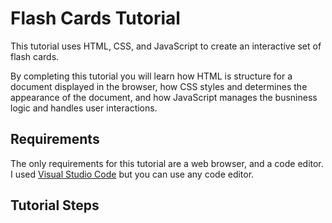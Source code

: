 # Flash Cards Tutorial
This tutorial uses HTML, CSS, and JavaScript to create an interactive set of flash cards. 

By completing this tutorial you will learn how HTML is structure for a document displayed in the browser, how CSS styles and determines the appearance of the document, and how JavaScript manages the busniness logic and handles user interactions. 

## Requirements
The only requirements for this tutorial are a web browser, and a code editor. I used [Visual Studio Code](https://code.visualstudio.com) but you can use any code editor. 

## Tutorial Steps

